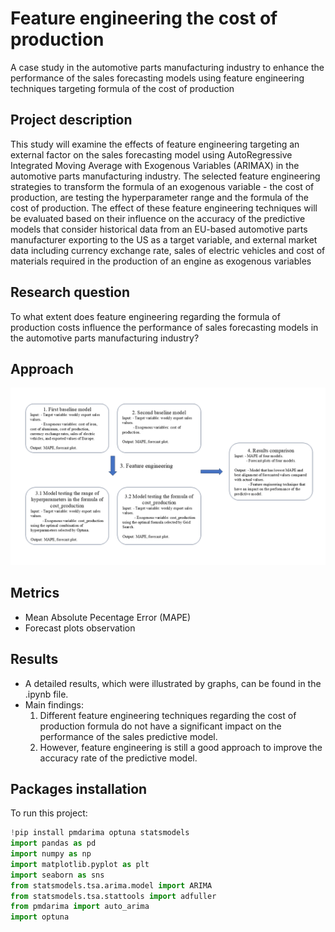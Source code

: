 # Feature engineering the cost of production
A case study in the automotive parts manufacturing industry to enhance the performance of the sales forecasting models using feature engineering techniques targeting formula of the cost of production

## Project description
This study will examine the effects of feature engineering targeting an external factor on the sales forecasting model using AutoRegressive Integrated Moving Average with Exogenous Variables (ARIMAX) in the automotive parts manufacturing industry. The selected feature engineering strategies to transform the formula of an exogenous variable - the cost of production, are testing the hyperparameter range and the formula of the cost of production. The effect of these feature engineering techniques will be evaluated based on their influence on the accuracy of the predictive models that consider historical data from an EU-based automotive parts manufacturer exporting to the US as a target variable, and external market data including currency exchange rate, sales of electric vehicles and cost of materials required in the production of an engine as exogenous variables

## Research question
To what extent does feature engineering regarding the formula of production costs influence the performance of sales forecasting models in the automotive parts manufacturing industry?

## Approach
![alt text](pipeline.png "Workflow of chosen methodology for this project")

## Metrics
* Mean Absolute Pecentage Error (MAPE)
* Forecast plots observation

## Results
* A detailed results, which were illustrated by graphs, can be found in the .ipynb file.
* Main findings:
  1.  Different feature engineering techniques regarding the cost of production formula do not have a significant impact on the performance of the sales predictive model.
  2.  However, feature engineering is still a good approach to improve the accuracy rate of the predictive model.

## Packages installation
To run this project:
```python
!pip install pmdarima optuna statsmodels
import pandas as pd
import numpy as np
import matplotlib.pyplot as plt
import seaborn as sns
from statsmodels.tsa.arima.model import ARIMA
from statsmodels.tsa.stattools import adfuller
from pmdarima import auto_arima
import optuna
```
